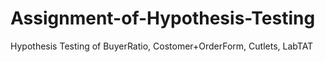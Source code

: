 # Assignment-of-Hypothesis-Testing
Hypothesis Testing of BuyerRatio, Costomer+OrderForm, Cutlets, LabTAT
